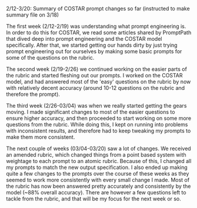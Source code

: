 2/12-3/20: Summary of COSTAR prompt changes so far (instructed to make summary file on 3/18)

The first week (2/12-2/19) was understanding what prompt engineering is. In order to do this for COSTAR, we read some articles shared by PromptPath that dived deep into prompt engineering and the COSTAR model specifically. After that, we started getting our hands dirty by just trying prompt engineering out for ourselves by making some basic prompts for some of the questions on the rubric.

The second week (2/19-2/26) we continued working on the easier parts of the rubric and started fleshing out our prompts. I worked on the COSTAR model, and had answered most of the 'easy' questions on the rubric by now with relatively decent accuracy (around 10-12 questions on the rubric and therefore the prompt).

The third week (2/26-03/04) was when we really started getting the gears moving. I made significant changes to most of the easier questions to ensure higher accuracy, and then proceeded to start working on some more questions from the rubric. While doing this, I kept on running into problems with inconsistent results, and therefore had to keep tweaking my prompts to make them more consistent.

The next couple of weeks (03/04-03/20) saw a lot of changes. We received an amended rubric, which changed things from a point based system with weightage to each prompt to an atomic rubric. Because of this, I changed all my prompts to match the new output specification. I also ended up making quite a few changes to the prompts over the course of these weeks as they seemed to work more consistently with every small change I made. Most of the rubric has now been answered pretty accurately and consistently by the model (~88% overall accuracy). There are however a few questions left to tackle from the rubric, and that will be my focus for the next week or so.
